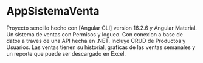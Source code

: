 # AppSistemaVenta

Proyecto sencillo hecho con [Angular CLI] version 16.2.6 y Angular Material. Un sistema de ventas con Permisos y logueo. 
Con conexion a base de datos a traves de una API hecha en .NET.
Incluye CRUD de Productos y Usuarios.
Las ventas tienen su historial, graficas de las ventas semanales y un reporte que puede ser descargado en Excel.


